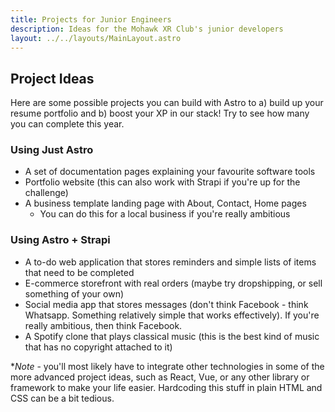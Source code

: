 ```yaml
---
title: Projects for Junior Engineers
description: Ideas for the Mohawk XR Club's junior developers
layout: ../../layouts/MainLayout.astro
---
```


## Project Ideas

Here are some possible projects you can build with Astro to a) build up your resume portfolio and b) boost your XP in our stack! Try to see how many you can
complete this year.

### Using Just Astro

- A set of documentation pages explaining your favourite software tools
- Portfolio website (this can also work with Strapi if you're up for the challenge)
- A business template landing page with About, Contact, Home pages
    - You can do this for a local business if you're really ambitious

### Using Astro + Strapi

- A to-do web application that stores reminders and simple lists of items that need to be completed
- E-commerce storefront with real orders (maybe try dropshipping, or sell something of your own)
- Social media app that stores messages (don't think Facebook - think Whatsapp. Something relatively simple that works effectively). If you're really ambitious, then think Facebook.
- A Spotify clone that plays classical music (this is the best kind of music that has no copyright attached to it)

**Note* - you'll most likely have to integrate other technologies in some of the more advanced project ideas, such as React, Vue, or any other library or framework to make your life easier.
Hardcoding this stuff in plain HTML and CSS can be a bit tedious.